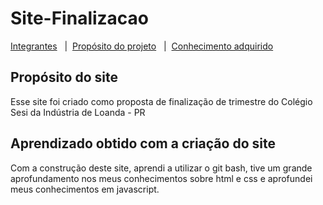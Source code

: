 # Site-Finalizacao
<a href="#integrantes-da-equipe">Integrantes</a> &nbsp;&nbsp;|&nbsp;&nbsp;<a href="#propósito-do-site">Propósito do projeto</a> &nbsp;&nbsp;|&nbsp;&nbsp;<a href="#aprendizado-obtido-com-a-criação-do-site">Conhecimento adquirido</a>

## Propósito do site
 Esse site foi criado como proposta de finalização de trimestre do Colégio Sesi da Indústria de Loanda - PR

 ## Aprendizado obtido com a criação do site
 Com a construção deste site, aprendi a utilizar o git bash, tive um grande aprofundamento nos meus conhecimentos sobre html e css e aprofundei meus conhecimentos em javascript.
